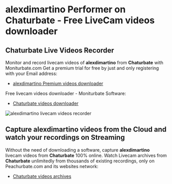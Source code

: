 # alexdimartino Performer on Chaturbate - Free LiveCam videos downloader

## Chaturbate Live Videos Recorder

Monitor and record livecam videos of **alexdimartino** from **Chaturbate** with Moniturbate.com
Get a premium trial for free by just and only registering with your Email address:
* [alexdimartino Premium videos downloader](https://moniturbate.com/request-demo-licence-key.html)

Free livecam videos downloader - Moniturbate Software:
* [Chaturbate videos downloader](https://moniturbate.com/moniturbate-download-software.html)

![alexdimartino livecam videos recorder](https://peachurnet.com/templates/moniturbate-software.png)


## Capture alexdimartino videos from the Cloud and watch your recordings on Streaming

Without the need of downloading a software, capture **alexdimartino** livecam videos from **Chaturbate** 100% online.
Watch Livecam archives from **Chaturbate** unlimitedly from thousands of existing recordings, only on Peachurbate.com and its websites network:
* [Chaturbate videos archives](https://peachurnet.com/)